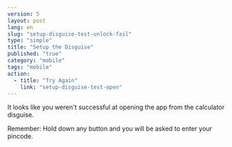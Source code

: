 ```yaml
---
version: 5
layout: post
lang: en
slug: "setup-disguise-test-unlock-fail"
type: "simple"
title: "Setup the Disguise"
published: "true"
category: "mobile"
tags: "mobile"
action: 
  - title: "Try Again"
    link: "setup-disguise-test-open"
---
```


It looks like you weren't successful at opening the app from the calculator disguise.

Remember: Hold down any button and you will be asked to enter your pincode. 
